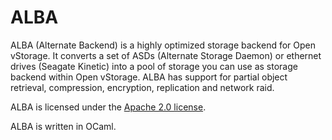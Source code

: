 # ALBA
ALBA (Alternate Backend) is a highly optimized storage backend for Open vStorage. It converts a set of ASDs (Alternate Storage Daemon) or ethernet drives (Seagate Kinetic) into a pool of storage you can use as storage backend within Open vStorage.  ALBA has support for partial object retrieval, compression, encryption, replication and network raid.

ALBA is licensed under the [Apache 2.0 license](http://www.apache.org/licenses/LICENSE-2.0).

ALBA is written in OCaml.
